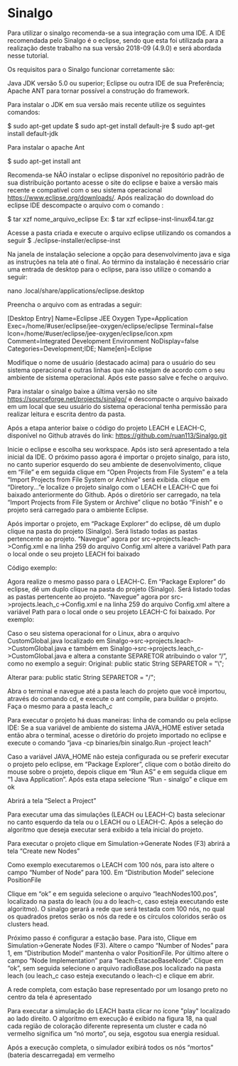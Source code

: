 # Sinalgo

Para utilizar o sinalgo recomenda-se a sua integração com uma IDE. A IDE recomendada pelo Sinalgo é o eclipse, sendo que esta foi utilizada para a realização deste trabalho na sua versão 2018-09 (4.9.0) e será abordada nesse tutorial.

Os requisitos para o Sinalgo funcionar corretamente são:

Java  JDK versão 5.0 ou superior;
Eclipse ou outra IDE de sua Preferência;
Apache ANT para tornar possível a construção do framework.

Para instalar o JDK  em sua versão mais recente utilize os seguintes comandos:

$ sudo apt-get update
$ sudo apt-get install default-jre
$ sudo apt-get install default-jdk

Para instalar o apache Ant

$ sudo apt-get install ant

Recomenda-se NÃO instalar o eclipse disponível no repositório padrão de sua distribuição portanto acesse o site do eclipse e baixe a versão mais recente e compatível com o seu sistema operacional https://www.eclipse.org/downloads/. Após realização do download do eclipse IDE descompacte o arquivo com o comando :

$ tar xzf nome_arquivo_eclipse
Ex:
$ tar xzf eclipse-inst-linux64.tar.gz

Acesse a pasta criada e execute o arquivo eclipse utilizando os comandos a seguir
$ ./eclipse-installer/eclipse-inst

Na janela de instalação selecione a opção para desenvolvimento java e siga as instruções na tela até o final. Ao término da instalação é necessário criar uma entrada de desktop para o eclipse, para isso utilize o comando a seguir: 

nano .local/share/applications/eclipse.desktop

Preencha o arquivo com as entradas a seguir:

[Desktop Entry]
Name=Eclipse JEE Oxygen
Type=Application
Exec=/home/#user/eclipse/jee-oxygen/eclipse/eclipse
Terminal=false
Icon=/home/#user/eclipse/jee-oxygen/eclipse/icon.xpm
Comment=Integrated Development Environment
NoDisplay=false
Categories=Development;IDE;
Name[en]=Eclipse

Modifique o nome de usuário (destacado acima) para o usuário do seu sistema operacional e outras linhas que não estejam de acordo com o seu ambiente de sistema operacional. Após este passo salve e feche o arquivo.

Para instalar o sinalgo baixe a última versão no site  https://sourceforge.net/projects/sinalgo/  e descompacte o arquivo baixado em um local que seu usuário do sistema operacional tenha permissão para realizar leitura e escrita dentro da pasta.

Após a etapa anterior baixe o código do projeto LEACH e LEACH-C, disponível no Github através do link: https://github.com/ruan113/Sinalgo.git 

Inicie o eclipse e escolha seu workspace. Após isto será apresentado a tela inicial da IDE. O próximo passo agora é importar o projeto sinalgo, para isto, no canto superior esquerdo do seu ambiente de desenvolvimento, clique em “File” e em seguida clique em “Open Projects from File System” e a tela “Import Projects from File System or Archive” será exibida. clique em “Diretory...”e localize o projeto sinalgo com o LEACH e LEACH-C que foi baixado anteriormente do Github. Após o diretório ser carregado, na tela “Import Projects from File System or Archive” clique no botão “Finish” e o projeto será carregado para o ambiente Eclipse.

Após importar o projeto, em “Package Explorer” do eclipse, dê um duplo clique na pasta do projeto (Sinalgo). Será listado todas as pastas pertencente ao projeto. “Navegue” agora por src->projects.leach->Config.xml e na linha 259 do arquivo Config.xml altere a variável Path para o local onde o seu projeto LEACH foi baixado

Código exemplo: <PathToLeach Path="/home/bruno/Documentos/redes/TRABALHO_FINAL/sinalgo/src/projects/leach"/>

Agora realize o mesmo passo para o LEACH-C. Em “Package Explorer” do eclipse, dê um duplo clique na pasta do projeto (Sinalgo). Será listado todas as pastas pertencente ao projeto. “Navegue” agora por src->projects.leach_c->Config.xml e na linha 259 do arquivo Config.xml altere a variável Path para o local onde o seu projeto LEACH-C foi baixado. Por exemplo:
<PathToLeach Path="/home/bruno/Documentos/redes/TRABALHO_FINAL/Sinalgo/src/projects"/>

  Caso o seu sistema operacional for o Linux, abra o arquivo CustomGlobal.java localizado em Sinalgo->src->projects.leach->CustomGlobal.java e também em Sinalgo->src->projects.leach_c->CustomGlobal.java e altera a constante SEPARETOR atribuindo o valor “/”, como no exemplo a seguir: 
Original:
public static String SEPARETOR = "\\";

Alterar para:
public static String SEPARETOR = "/";

Abra o terminal e navegue até a pasta leach do projeto que você importou, através do comando cd,  e execute o ant compile, para buildar o projeto. Faça o mesmo para a pasta leach_c

Para executar o projeto há duas maneiras: linha de comando ou pela eclipse IDE:
Se a sua variável de ambiente do sistema JAVA_HOME estiver setada então abra o terminal, acesse o diretório do projeto importado no eclipse e execute o comando “java -cp binaries/bin sinalgo.Run -project leach”

Caso a variável JAVA_HOME não esteja configurada ou se preferir executar o projeto pelo eclipse, em “Package Explorer”, clique com o botão direito do mouse sobre o projeto, depois clique em “Run AS” e em seguida clique em “1 Java Application”. Após esta etapa selecione “Run - sinalgo” e clique em ok

Abrirá a tela “Select a Project”

Para executar uma das simulações (LEACH ou LEACH-C) basta selecionar no canto esquerdo da tela ou o LEACH ou o LEACH-C. Após a seleção do algoritmo que deseja executar será exibido a tela inicial do projeto.

Para executar o projeto clique em Simulation->Generate Nodes (F3) abrirá a tela “Create new Nodes”

Como exemplo executaremos o LEACH com 100 nós, para isto altere o campo “Number of Node” para 100. Em “Distribution Model” selecione PositionFile

Clique em “ok” e em seguida selecione o arquivo “leachNodes100.pos”, localizado na pasta do leach (ou a do leach-c, caso esteja executando este algoritmo). O sinalgo gerará a rede que será testada com 100 nós, no qual os quadrados pretos serão os nós da rede e  os círculos coloridos serão os clusters head.

Próximo passo é configurar a estação base. Para isto, Clique em Simulation->Generate Nodes (F3). Altere o campo “Number of Nodes” para 1, em “Distribution Model” mantenha o valor PositionFile. Por último altere o campo “Node Implementation” para “leach:EstacaoBaseNode”. Clique em “ok”, sem seguida selecione o arquivo radioBase.pos localizado na pasta leach (ou leach_c caso esteja executando o leach-c) e clique em abrir.

A rede completa, com estação base representado por um losango preto no centro da tela é apresentado

Para executar a simulação do LEACH basta clicar no ícone "play"  localizado ao lado direito. O algoritmo em execução é exibido na figura 18, na qual cada região de coloração diferente representa um cluster e cada nó vermelho significa um “nó morto”, ou seja, esgotou sua energia residual.

Após a execução completa, o simulador exibirá todos os nós “mortos” (bateria descarregada) em vermelho

